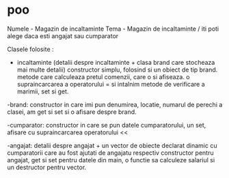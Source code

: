 # poo
 Numele - Magazin de incaltaminte
 Tema - Magazin de incaltaminte / iti poti alege daca esti angajat sau cumparator

Clasele folosite :
- incaltaminte (detalii despre incaltaminte + clasa brand care stocheaza mai multe detalii)
 constructor simplu, folosind si un obiect de tip brand.
 metode care calculeaza pretul comenzii, care o si afiseaza. o supraincarcarea a operatorului = si intalnim metode de verificare a marimii, set si get.

 -brand:
 constructor in care imi pun denumirea, locatie, numarul de perechi a clasei, am get si set si o afisare despre brand.

 -cumparator:
 constructor in care se pun datele cumparatorului, un set, afisare cu supraincarcarea operatorului <<

 -angajat:
detalii despre angajat + un vector de obiecte declarat dinamic cu cumparatorii care au fost ajutati de angajatu respectiv
constructor pentru angajat, get si set pentru datele din main, o functie sa calculeze salariul si un destructor pentru vector.